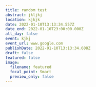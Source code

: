 ```yaml
---
title: random test
abstract: jkljkj
location: kjkjk
date: 2022-01-10T13:13:34.557Z
date_end: 2022-01-10T23:00:00.000Z
all_day: false
event: kjkj
event_url: www.google.com
publishDate: 2022-01-10T13:13:34.608Z
draft: false
featured: false
image:
  filename: featured
  focal_point: Smart
  preview_only: false
---
```

